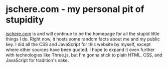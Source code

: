 # jschere.com - my personal pit of stupidity


[jschere.com](https://jschere.com) is and will continue to be the homepage for all the stupid little things I do. Right now, it hosts some random facts about me and my public key. I did all the CSS and JavaScript for this website by myself, except where other sources have been quoted. I hope to expand it even further with technologies like Three.js, but I'm gonna stick to plain HTML, CSS, and JavaScript for tradition's sake.
